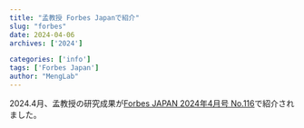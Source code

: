 ```yaml
---
title: "孟教授 Forbes Japanで紹介"
slug: "forbes"
date: 2024-04-06
archives: ['2024']

categories: ['info']
tags: ['Forbes Japan']
author: "MengLab"
---
```

2024.4月、孟教授の研究成果が[Forbes JAPAN 2024年4月号 No.116](https://forbesjapan.com/magazine/detail/171)で紹介されました。
